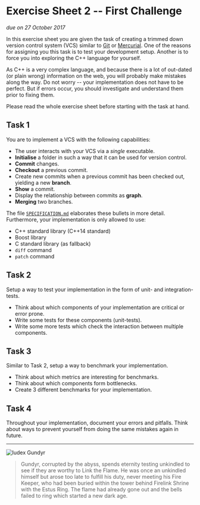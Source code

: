 # Exercise Sheet 2 -- First Challenge

*due on 27 October 2017*

In this exercise sheet you are given the task of creating a trimmed down version control system (VCS) similar to [Git] or [Mercurial].
One of the reasons for assigning you this task is to test your development setup.
Another is to force you into exploring the C++ language for yourself.

[Git]: https://git-scm.com/
[Mercurial]: https://www.mercurial-scm.org/

As C++ is a very complex language, and because there is a lot of out-dated (or plain wrong) information on the web, you will probably make mistakes along the way.
Do not worry -- your implementation does not have to be perfect.
But if errors occur, you should investigate and understand them prior to fixing them.

Please read the whole exercise sheet before starting with the task at hand.

## Task 1

You are to implement a VCS with the following capabilities:

- The user interacts with your VCS via a *single* executable.
- **Initialise** a folder in such a way that it can be used for version control.
- **Commit** changes.
- **Checkout** a previous commit.
- Create new commits when a previous commit has been checked out, yielding a new **branch**.
- **Show** a commit.
- Display the relationship between commits as **graph**.
- **Merging** two branches.

The file [`SPECIFICATION.md`](SPECIFICATION.md) elaborates these bullets in more detail.
Furthermore, your implementation is only allowed to use:

- C++ standard library (C++14 standard)
- Boost library
- C standard library (as fallback)
- `diff` command
- `patch` command

## Task 2

Setup a way to test your implementation in the form of unit- and integration-tests.

- Think about which components of your implementation are critical or error prone.
- Write some tests for these components (unit-tests).
- Write some more tests which check the interaction between multiple components.

## Task 3

Similar to Task 2, setup a way to benchmark your implementation.

- Think about which metrics are interesting for benchmarks.
- Think about which components form bottlenecks.
- Create 3 different benchmarks for your implementation.

## Task 4

Throughout your implementation, document your errors and pitfalls.
Think about ways to prevent yourself from doing the same mistakes again in future.

- - - - - - - - - - - - - - - - - - - - - - - - - - - - - - - - - - - - - - - -

![Iudex Gundyr](../gfx/iudex_gundyr.jpg)

> Gundyr, corrupted by the abyss, spends eternity testing unkindled to see if they are worthy to Link the Flame.
> He was once an unkindled himself but arose too late to fulfill his duty, never meeting his Fire Keeper, who had been buried within the tower behind Firelink Shrine with the Estus Ring.
> The flame had already gone out and the bells failed to ring which started a new dark age.
